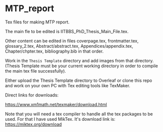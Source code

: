 # MTP_report
Tex files for making MTP report.

The main fle to be edited is IITBBS_PhD_Thesis_Main_File.tex.

Other content can be edited in files coverpage.tex, frontmatter.tex, glossary_2.tex, Abstract/abstract.tex, Appendices/appendix<number>.tex, Chapter<number>/chpter<number>.tex, bibliography.bib in that order.
  
  Work in the ```Thesis Template``` directory and add images from that directory. (Thesis Template must be your current working directory in order to compile the main tex file successfully).
  
  Either upload the Thesis Template directory to Overleaf or  clone this repo and work on your own PC with Tex editing tools like TexMaker.
  
  Direct links for downloads:
  
  https://www.xm1math.net/texmaker/download.html
  
  Note that you will need a tex compiler to handle all the tex packages to be used. For that I have used MikTex. It's download link is: https://miktex.org/download
